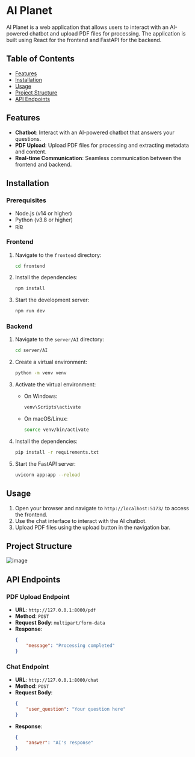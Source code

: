 # AI Planet

AI Planet is a web application that allows users to interact with an AI-powered chatbot and upload PDF files for processing. The application is built using React for the frontend and FastAPI for the backend.

## Table of Contents

- [Features](#features)
- [Installation](#installation)
- [Usage](#usage)
- [Project Structure](#project-structure)
- [API Endpoints](#api-endpoints)


## Features

- **Chatbot**: Interact with an AI-powered chatbot that answers your questions.
- **PDF Upload**: Upload PDF files for processing and extracting metadata and content.
- **Real-time Communication**: Seamless communication between the frontend and backend.

## Installation

### Prerequisites

- Node.js (v14 or higher)
- Python (v3.8 or higher)
- [pip](https://pip.pypa.io/en/stable/)

### Frontend

1. Navigate to the `frontend` directory:
    ```sh
    cd frontend
    ```

2. Install the dependencies:
    ```sh
    npm install
    ```

3. Start the development server:
    ```sh
    npm run dev
    ```

### Backend

1. Navigate to the `server/AI` directory:
    ```sh
    cd server/AI
    ```

2. Create a virtual environment:
    ```sh
    python -m venv venv
    ```

3. Activate the virtual environment:

    - On Windows:
        ```sh
        venv\Scripts\activate
        ```
    - On macOS/Linux:
        ```sh
        source venv/bin/activate
        ```

4. Install the dependencies:
    ```sh
    pip install -r requirements.txt
    ```

5. Start the FastAPI server:
    ```sh
    uvicorn app:app --reload
    ```

## Usage

1. Open your browser and navigate to `http://localhost:5173/` to access the frontend.
2. Use the chat interface to interact with the AI chatbot.
3. Upload PDF files using the upload button in the navigation bar.

## Project Structure
![image](https://github.com/user-attachments/assets/243dba55-b41f-4e9b-9d2b-f9158961ac6c)



## API Endpoints

### PDF Upload Endpoint

- **URL**: `http://127.0.0.1:8000/pdf`
- **Method**: `POST`
- **Request Body**: `multipart/form-data`
- **Response**:
    ```json
    {
        "message": "Processing completed"
    }
    ```

### Chat Endpoint

- **URL**: `http://127.0.0.1:8000/chat`
- **Method**: `POST`
- **Request Body**:
    ```json
    {
        "user_question": "Your question here"
    }
    ```
- **Response**:
    ```json
    {
        "answer": "AI's response"
    }
    ```





